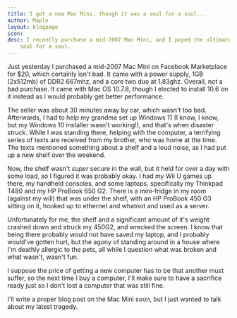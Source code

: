 ```yaml
---
title: I got a new Mac Mini, though it was a soul for a soul...
author: Maple
layout: blogpage
icon:
desc: I recently purchase a mid-2007 Mac Mini, and I payed the ultimate price. It was a 
    soul for a soul.
---
```

Just yesterday I purchased a mid-2007 Mac Mini on Facebook Marketplace for $20, which
certainly isn't bad. It came with a power supply, 1GB (2x512mb) of DDR2 667mhz, and a 
core two duo at 1.83ghz. Overall, not a bad purchase. It came with Mac OS 10.7.8, 
though I elected to install 10.6 on it instead as I would probably get better 
performance.

The seller was about 30 minutes away by car, which wasn't too bad. Afterwards, I had
to help my grandma set up Windows 11 (I know, I know, but my Windows 10 installer
wasn't working!), and that's when disaster struck. While I was standing there, helping
with the computer, a terrifying series of texts are received from my brother, who was 
home at the time. The texts mentioned something about a shelf and a loud noise, as 
I had put up a new shelf over the weekend.

Now, the shelf wasn't *super* secure in the wall, but it held for over a day with some load,
so I figured it was probably okay. I had my Wii U games up there, my handheld consoles,
and some laptops, specifically my Thinkpad T480 and my HP ProBook 650 G2. There is a 
mini-fridge in my room (against my will) that was under the shelf, with an HP ProBook
450 G3 sitting on it, hooked up to ethernet and whatnot and used as a server.

Unfortunately for me, the shelf and a significant amount of it's weight crashed down and struck my 450G2, and wrecked the screen.
I know that being there probably would not have saved my laptop, and I probably
would've gotten hurt, but the agony of standing around in a house where I'm deathly allergic
to the pets, all while I question what was broken and what wasn't, wasn't fun. 

I suppose the price of getting a new computer has to be that another must suffer, so 
the next time I buy a computer, I'll make sure to have a sacrifice ready just so I don't 
lost a computer that was still fine.

I'll write a proper blog post on the Mac Mini soon, but I just wanted to talk about my
latest tragedy.
